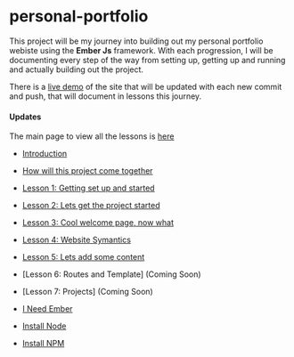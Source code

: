 # personal-portfolio

This project will be my journey into building out my personal portfolio webiste using the **Ember Js** framework. With each progression, I will be documenting every step of the way from setting up, getting up and running and actually building out the project.

There is a [live demo](https://berdj.dev) of the site that will be updated with each new commit and push, that will document in lessons this journey.

#### Updates
The main page to view all the lessons is [here](https://berdj.dev/lessons)

- [Introduction](https://ba-personal.firebaseapp.com/lessons)
- [How will this project come together](https://berdj.dev/lessons#story-1)
- [Lesson 1: Getting set up and started](https://berdj.dev/lessons#1)
- [Lesson 2: Lets get the project started](https://berdj.dev/lessons#2)
- [Lesson 3: Cool welcome page, now what](https://berdj.dev/lessons#3)
- [Lesson 4: Website Symantics](https://berdj.dev/lessons#4)
- [Lesson 5: Lets add some content](https://berdj.dev/lessons#5)
- [Lesson 6: Routes and Template] (Coming Soon)
- [Lesson 7: Projects] (Coming Soon)

- [I Need Ember](https://berdj.dev/lessons#i-need-ember)
- [Install Node](https://berdj.dev/lessons#install-node)
- [Install NPM](https://berdj.dev/lessons#i-need-npm)




